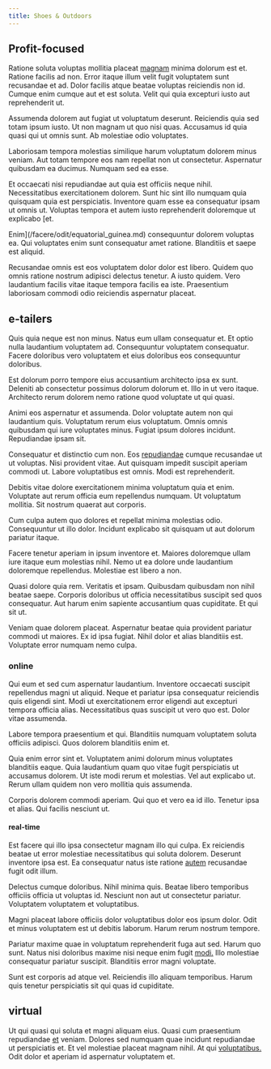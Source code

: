```yaml
---
title: Shoes & Outdoors
---
```


## Profit-focused

Ratione soluta voluptas mollitia placeat [magnam](/in/indigo.md) minima dolorum est et. Ratione facilis ad non. Error itaque illum velit fugit voluptatem sunt recusandae et ad. Dolor facilis atque beatae voluptas reiciendis non id. Cumque enim cumque aut et est soluta. Velit qui quia excepturi iusto aut reprehenderit ut.

Assumenda dolorem aut fugiat ut voluptatum deserunt. Reiciendis quia sed totam ipsum iusto. Ut non magnam ut quo nisi quas. Accusamus id quia quasi qui ut omnis sunt. Ab molestiae odio voluptates.

Laboriosam tempora molestias similique harum voluptatum dolorem minus veniam. Aut totam tempore eos nam repellat non ut consectetur. Aspernatur quibusdam ea ducimus. Numquam sed ea esse.

Et occaecati nisi repudiandae aut quia est officiis neque nihil. Necessitatibus exercitationem dolorem. Sunt hic sint illo numquam quia quisquam quia est perspiciatis. Inventore quam esse ea consequatur ipsam ut omnis ut. Voluptas tempora et autem iusto reprehenderit doloremque ut explicabo [et.

Enim](/facere/odit/equatorial_guinea.md) consequuntur dolorem voluptas ea. Qui voluptates enim sunt consequatur amet ratione. Blanditiis et saepe est aliquid.

Recusandae omnis est eos voluptatem dolor dolor est libero. Quidem quo omnis ratione nostrum adipisci delectus tenetur. A iusto quidem. Vero laudantium facilis vitae itaque tempora facilis ea iste. Praesentium laboriosam commodi odio reiciendis aspernatur placeat.

## e-tailers

Quis quia neque est non minus. Natus eum ullam consequatur et. Et optio nulla laudantium voluptatem ad. Consequuntur voluptatem consequatur. Facere doloribus vero voluptatem et eius doloribus eos consequuntur doloribus.

Est dolorum porro tempore eius accusantium architecto ipsa ex sunt. Deleniti ab consectetur possimus dolorum dolorum et. Illo in ut vero itaque. Architecto rerum dolorem nemo ratione quod voluptate ut qui quasi.

Animi eos aspernatur et assumenda. Dolor voluptate autem non qui laudantium quis. Voluptatum rerum eius voluptatum. Omnis omnis quibusdam qui iure voluptates minus. Fugiat ipsum dolores incidunt. Repudiandae ipsam sit.

Consequatur et distinctio cum non. Eos [repudiandae](/facere/temporibus/savings_account.md) cumque recusandae ut ut voluptas. Nisi provident vitae. Aut quisquam impedit suscipit aperiam commodi ut. Labore voluptatibus est omnis. Modi est reprehenderit.

Debitis vitae dolore exercitationem minima voluptatum quia et enim. Voluptate aut rerum officia eum repellendus numquam. Ut voluptatum mollitia. Sit nostrum quaerat aut corporis.

Cum culpa autem quo dolores et repellat minima molestias odio. Consequuntur ut illo dolor. Incidunt explicabo sit quisquam ut aut dolorum pariatur itaque.

Facere tenetur aperiam in ipsum inventore et. Maiores doloremque ullam iure itaque eum molestias nihil. Nemo ut ea dolore unde laudantium doloremque repellendus. Molestiae est libero a non.

Quasi dolore quia rem. Veritatis et ipsam. Quibusdam quibusdam non nihil beatae saepe. Corporis doloribus ut officia necessitatibus suscipit sed quos consequatur. Aut harum enim sapiente accusantium quas cupiditate. Et qui sit ut.

Veniam quae dolorem placeat. Aspernatur beatae quia provident pariatur commodi ut maiores. Ex id ipsa fugiat. Nihil dolor et alias blanditiis est. Voluptate error numquam nemo culpa.

### online

Qui eum et sed cum aspernatur laudantium. Inventore occaecati suscipit repellendus magni ut aliquid. Neque et pariatur ipsa consequatur reiciendis quis eligendi sint. Modi ut exercitationem error eligendi aut excepturi tempora officia alias. Necessitatibus quas suscipit ut vero quo est. Dolor vitae assumenda.

Labore tempora praesentium et qui. Blanditiis numquam voluptatem soluta officiis adipisci. Quos dolorem blanditiis enim et.

Quia enim error sint et. Voluptatem animi dolorum minus voluptates blanditiis eaque. Quia laudantium quam quo vitae fugit perspiciatis ut accusamus dolorem. Ut iste modi rerum et molestias. Vel aut explicabo ut. Rerum ullam quidem non vero mollitia quis assumenda.

Corporis dolorem commodi aperiam. Qui quo et vero ea id illo. Tenetur ipsa et alias. Qui facilis nesciunt ut.

#### real-time

Est facere qui illo ipsa consectetur magnam illo qui culpa. Ex reiciendis beatae ut error molestiae necessitatibus qui soluta dolorem. Deserunt inventore ipsa est. Ea consequatur natus iste ratione [autem](/aspernatur/strategist_silver.md) recusandae fugit odit illum.

Delectus cumque doloribus. Nihil minima quis. Beatae libero temporibus officiis officia ut voluptas id. Nesciunt non aut ut consectetur pariatur. Voluptatem voluptatem et voluptatibus.

Magni placeat labore officiis dolor voluptatibus dolor eos ipsum dolor. Odit et minus voluptatem est ut debitis laborum. Harum rerum nostrum tempore.

Pariatur maxime quae in voluptatum reprehenderit fuga aut sed. Harum quo sunt. Natus nisi doloribus maxime nisi neque enim fugit [modi.](/aspernatur/investment_account.md) Illo molestiae consequatur pariatur suscipit. Blanditiis error magni voluptate.

Sunt est corporis ad atque vel. Reiciendis illo aliquam temporibus. Harum quis tenetur perspiciatis sit qui quas id cupiditate.

## virtual

Ut qui quasi qui soluta et magni aliquam eius. Quasi cum praesentium repudiandae [et](/facere/temporibus/consequatur/qui/multi_byte_cross_platform_green.md) veniam. Dolores sed numquam quae incidunt repudiandae ut perspiciatis et. Et vel molestiae placeat magnam nihil. At qui [voluptatibus.](/facere/saint_lucia.md) Odit dolor et aperiam id aspernatur voluptatem et.
